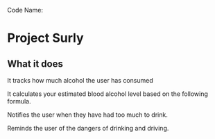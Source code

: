 Code Name: 
# Project Surly

## What it does
It tracks how much alcohol the user has consumed

It calculates your estimated blood alcohol level based on the following formula.

Notifies the user when they have had too much to drink.

Reminds the user of the dangers of drinking and driving.
